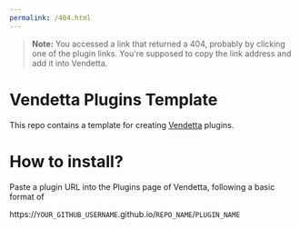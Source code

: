 ```yaml
---
permalink: /404.html
---
```

> **Note:** You accessed a link that returned a 404, probably by clicking one of the plugin links. You're supposed to copy the link address and add it into Vendetta.

# Vendetta Plugins Template
This repo contains a template for creating [Vendetta](https://github.com/vendetta-mod/Vendetta) plugins.

# How to install?
Paste a plugin URL into the Plugins page of Vendetta, following a basic format of

https://`YOUR_GITHUB_USERNAME`.github.io/`REPO_NAME`/`PLUGIN_NAME`
